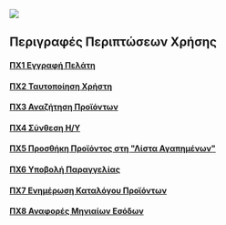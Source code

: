 [<img src="https://gitlab.com/softeng-2019-20/pc-store/-/blob/master/requirements/diagrams/use-case-diagram.png">](https://gitlab.com/softeng-2019-20/pc-store/-/blob/master/requirements/diagrams/use-case-diagram.uxf)

## Περιγραφές Περιπτώσεων Χρήσης

#### [<a href="https://gitlab.com/softeng-2019-20/pc-store/-/blob/master/requirements/uc1.md">ΠΧ1 Εγγραφή Πελάτη]()
#### [<a href="https://gitlab.com/softeng-2019-20/pc-store/-/blob/master/requirements/uc2.md.md">ΠΧ2 Ταυτοποίηση Χρήστη]()
#### [<a href="https://gitlab.com/softeng-2019-20/pc-store/-/blob/master/requirements/uc3.md.md">ΠΧ3 Αναζήτηση Προϊόντων]()
#### [<a href="https://gitlab.com/softeng-2019-20/pc-store/-/blob/master/requirements/uc4.md.md">ΠΧ4 Σύνθεση Η/Υ]()
#### [<a href="https://gitlab.com/softeng-2019-20/pc-store/-/blob/master/requirements/uc5.md.md">ΠΧ5 Προσθήκη Προϊόντος στη "Λίστα Αγαπημένων"]()
#### [<a href="https://gitlab.com/softeng-2019-20/pc-store/-/blob/master/requirements/uc6.md">ΠΧ6 Υποβολή Παραγγελίας]()
#### [<a href="https://gitlab.com/softeng-2019-20/pc-store/-/blob/master/requirements/uc7.md">ΠΧ7 Ενημέρωση Καταλόγου Προϊόντων]()
#### [<a href="https://gitlab.com/softeng-2019-20/pc-store/-/blob/master/requirements/uc8.md">ΠΧ8 Αναφορές Μηνιαίων Εσόδων]()
